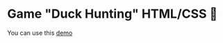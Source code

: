# Game "Duck Hunting" HTML/CSS 🦆

You can use this [demo](https://julia-kalyukh.github.io/game_DuckHunting)
